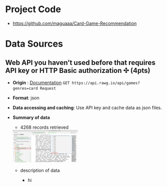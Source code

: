 # Project Code
- https://github.com/maguaaa/Card-Game-Recommendation

# Data Sources
## **Web API you haven’t used before that requires API key or HTTP Basic authorization ✣ (4pts)**
- **Origin** :  [Documentation](https://api.rawg.io/docs/#tag/games) `GET https://api.rawg.io/api/games?genres=card Request`


- **Format**: json

- **Data accessing and caching**: Use API key and cache data as json files.

- **Summary of data**
  - 4268 records retrieved
  <img src="./images/Screen Shot 2022-04-14 at 8.08.06 PM.png" alt="Screen Shot 2022-04-14 at 8.08.06 PM" style="zoom: 20%;" />
  
  - description of data
    
    - hi 


